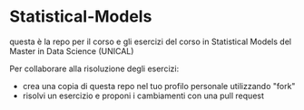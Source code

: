 # Statistical-Models

questa è la repo per il corso e gli esercizi del corso in Statistical Models del Master in Data Science (UNICAL)

Per collaborare alla risoluzione degli esercizi:

- crea una copia di questa repo nel tuo profilo personale utilizzando "fork"
- risolvi un esercizio e proponi i cambiamenti con una pull request
